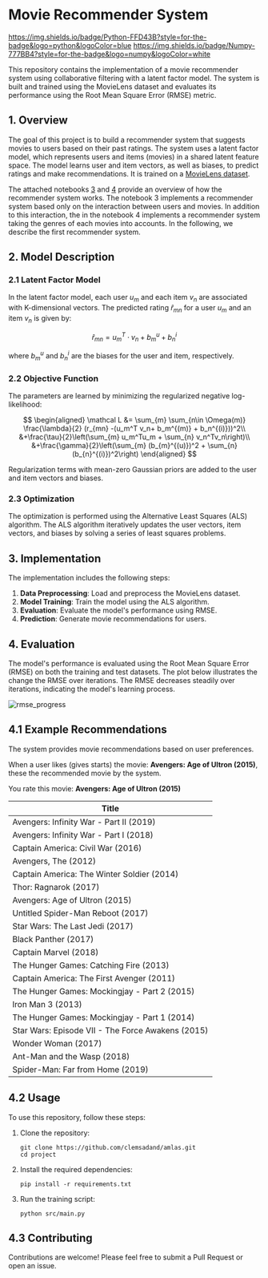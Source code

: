 # Movie Recommender System

https://img.shields.io/badge/Python-FFD43B?style=for-the-badge&logo=python&logoColor=blue https://img.shields.io/badge/Numpy-777BB4?style=for-the-badge&logo=numpy&logoColor=white

This repository contains the implementation of a movie recommender system using collaborative filtering with a latent factor model. The system is built and trained using the MovieLens dataset and evaluates its performance using the Root Mean Square Error (RMSE) metric.

## 1. Overview

The goal of this project is to build a recommender system that suggests movies to users based on their past ratings. The system uses a latent factor model, which represents users and items (movies) in a shared latent feature space. The model learns user and item vectors, as well as biases, to predict ratings and make recommendations. It is trained on a [MovieLens dataset](https://files.grouplens.org/datasets/movielens/ml-25m.zip).

The attached notebooks [3](https://github.com/clemsadand/amlas/blob/main/2_4_amls_practice_3.ipynb) and [4](https://github.com/clemsadand/amlas/blob/main/2_0_AMLS_practice_4.ipynb) provide an overview of how the recommender system works. The notebook 3 implements a recommender system based only on the interaction between users and movies. In addition to this interaction, the in the notebook 4 implements a recommender system taking the genres of each movies into accounts. In the following, we describe the first recommender system.

## 2. Model Description

### 2.1 Latent Factor Model

In the latent factor model, each user $u_m$ and each item $v_{n}$ are associated with K-dimensional vectors. The predicted rating $\hat r_{mn}$ for a user $u_m$ and an item $v_n$ is given by:

$$
\hat r_{mn} = u_m^T \cdot v_n + b^u_m + b^i_n
$$


where $b^u_m$ and $b^i_n$ are the biases for the user and item, respectively.

### 2.2 Objective Function

The parameters are learned by minimizing the regularized negative log-likelihood:

$$
\begin{aligned}
\mathcal L &= \sum_{m} \sum_{n\in \Omega(m)} \frac{\lambda}{2} (r_{mn} -(u_m^T v_n+ b_m^{(m)} + b_n^{(i)}))^2\\
&+\frac{\tau}{2}\left(\sum_{m} u_m^Tu_m + \sum_{n} v_n^Tv_n\right)\\
&+\frac{\gamma}{2}\left(\sum_{m} (b_{m}^{(u)})^2 + \sum_{n} (b_{n}^{(i)})^2\right)
\end{aligned}
$$


Regularization terms with mean-zero Gaussian priors are added to the user and item vectors and biases.

### 2.3 Optimization

The optimization is performed using the Alternative Least Squares (ALS) algorithm. The ALS algorithm iteratively updates the user vectors, item vectors, and biases by solving a series of least squares problems.

## 3. Implementation

The implementation includes the following steps:

1. **Data Preprocessing**: Load and preprocess the MovieLens dataset.
2. **Model Training**: Train the model using the ALS algorithm.
3. **Evaluation**: Evaluate the model's performance using RMSE.
4. **Prediction**: Generate movie recommendations for users.

## 4. Evaluation

The model's performance is evaluated using the Root Mean Square Error (RMSE) on both the training and test datasets. The plot below illustrates the change the RMSE over iterations. The RMSE decreases steadily over iterations, indicating the model's learning process. 

![rmse_progress](https://github.com/clemsadand/amlas/assets/132694770/c055457f-92dd-4283-8cb0-9c24c4bcd2ce)

## 4.1 Example Recommendations

The system provides movie recommendations based on user preferences. 

When a user likes (gives starts) the movie: **Avengers: Age of Ultron (2015)**, these the recommended movie by the system.

You rate this movie: **Avengers: Age of Ultron (2015)**

| Title                                              |
|----------------------------------------------------|
| Avengers: Infinity War - Part II (2019)            |
| Avengers: Infinity War - Part I (2018)             |
| Captain America: Civil War (2016)                  |
| Avengers, The (2012)                               |
| Captain America: The Winter Soldier (2014)         |
| Thor: Ragnarok (2017)                              |
| Avengers: Age of Ultron (2015)                     |
| Untitled Spider-Man Reboot (2017)                  |
| Star Wars: The Last Jedi (2017)                    |
| Black Panther (2017)                               |
| Captain Marvel (2018)                              |
| The Hunger Games: Catching Fire (2013)             |
| Captain America: The First Avenger (2011)          |
| The Hunger Games: Mockingjay - Part 2 (2015)       |
| Iron Man 3 (2013)                                  |
| The Hunger Games: Mockingjay - Part 1 (2014)       |
| Star Wars: Episode VII - The Force Awakens (2015)  |
| Wonder Woman (2017)                                |
| Ant-Man and the Wasp (2018)                        |
| Spider-Man: Far from Home (2019)                   |


## 4.2 Usage

To use this repository, follow these steps:

1. Clone the repository:
    ```
    git clone https://github.com/clemsadand/amlas.git
    cd project
    ```

2. Install the required dependencies:
    ```
    pip install -r requirements.txt
    ```

3. Run the training script:
    ```
    python src/main.py
    ```

<!---4. Generate recommendations for a new user:
    ```
    python recommend.py --user_id <USER_ID>
    ```
--->

## 4.3 Contributing

Contributions are welcome! Please feel free to submit a Pull Request or open an issue.

<!---## License

This project is licensed under the MIT License.
--->


